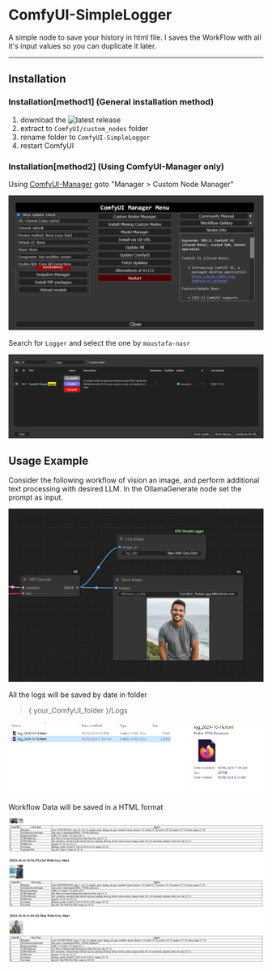 # ComfyUI-SimpleLogger

A simple node to save your history in html file. I saves the WorkFlow with all it's input values so you can duplicate it later.

-----------


## Installation

### Installation[method1] (General installation method)

1. download the ![latest release](https://github.com/moustafa-nasr/ComfyUI-SimpleLogger/releases)
2. extract to `ComfyUI/custom_nodes` folder
3. rename folder to `ComfyUI-SimpleLogger`
4. restart ComfyUI


### Installation[method2] (Using ComfyUI-Manager only)

Using [ComfyUI-Manager](https://github.com/ltdrdata/ComfyUI-Manager) goto "Manager > Custom Node Manager"

![Step 1](misc/ComfyUI-Manager-Step_1.png)

Search for `Logger` and select the one by `moustafa-nasr`

![Step 2](misc/ComfyUI-Manager-Step_2.png)


## Usage Example

Consider the following workflow of vision an image, and perform additional text processing with desired LLM. In the OllamaGenerate node set the prompt as input.

![Step 1](misc/SimpleLogger_2.png)

All the logs will be saved by date in folder
> { your_ComfyUI_folder }/Logs

![Step 2](misc/SimpleLogger_3.png)

Workflow Data will be saved in a HTML format

![Step 3](misc/SimpleLogger_4.png)